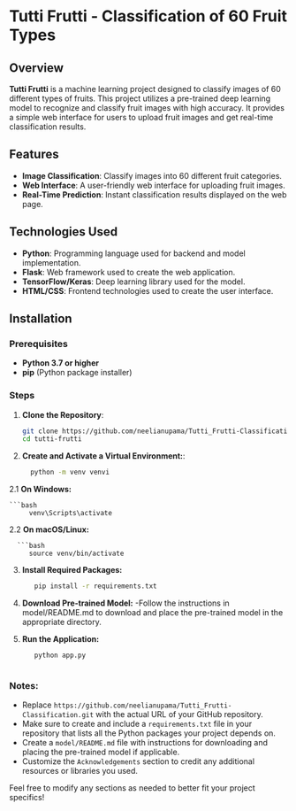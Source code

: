 # Tutti Frutti - Classification of 60 Fruit Types

## Overview

**Tutti Frutti** is a machine learning project designed to classify images of 60 different types of fruits. This project utilizes a pre-trained deep learning model to recognize and classify fruit images with high accuracy. It provides a simple web interface for users to upload fruit images and get real-time classification results.

## Features

- **Image Classification**: Classify images into 60 different fruit categories.
- **Web Interface**: A user-friendly web interface for uploading fruit images.
- **Real-Time Prediction**: Instant classification results displayed on the web page.

## Technologies Used

- **Python**: Programming language used for backend and model implementation.
- **Flask**: Web framework used to create the web application.
- **TensorFlow/Keras**: Deep learning library used for the model.
- **HTML/CSS**: Frontend technologies used to create the user interface.

## Installation

### Prerequisites

- **Python 3.7 or higher**
- **pip** (Python package installer)

### Steps

1. **Clone the Repository**:

   ```bash
   git clone https://github.com/neelianupama/Tutti_Frutti-Classification.git
   cd tutti-frutti

   
2. **Create and Activate a Virtual Environment:**:

   ```bash
     python -m venv venvi

 2.1 **On Windows:**
    
    ```bash
         venv\Scripts\activate
         
   2.2 **On macOS/Linux:**
   
      ```bash
         source venv/bin/activate

3. **Install Required Packages:**
      ```bash
         pip install -r requirements.txt
      
4. **Download Pre-trained Model:**
-Follow the instructions in model/README.md to download and place the pre-trained model in the appropriate directory.


5. **Run the Application:**

      ```bash
         python app.py



### Notes:
- Replace `https://github.com/neelianupama/Tutti_Frutti-Classification.git` with the actual URL of your GitHub repository.
- Make sure to create and include a `requirements.txt` file in your repository that lists all the Python packages your project depends on.
- Create a `model/README.md` file with instructions for downloading and placing the pre-trained model if applicable.
- Customize the `Acknowledgements` section to credit any additional resources or libraries you used.

Feel free to modify any sections as needed to better fit your project specifics!


